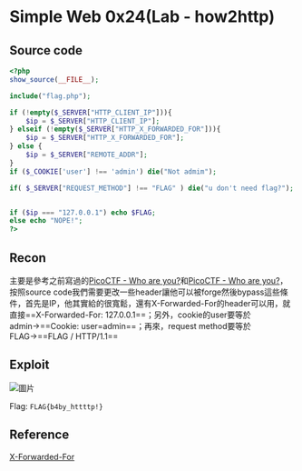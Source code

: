 # Simple Web 0x24(Lab - how2http)
## Source code
```php
<?php
show_source(__FILE__);

include("flag.php");

if (!empty($_SERVER["HTTP_CLIENT_IP"])){
    $ip = $_SERVER["HTTP_CLIENT_IP"];
} elseif (!empty($_SERVER["HTTP_X_FORWARDED_FOR"])){
    $ip = $_SERVER["HTTP_X_FORWARDED_FOR"];
} else {
    $ip = $_SERVER["REMOTE_ADDR"];
}
if ($_COOKIE['user'] !== 'admin') die("Not admim");

if( $_SERVER["REQUEST_METHOD"] !== "FLAG" ) die("u don't need flag?");


if ($ip === "127.0.0.1") echo $FLAG;
else echo "NOPE!";
?>
```
## Recon
主要是參考之前寫過的[PicoCTF - Who are you?](https://hackmd.io/@SBK6401/B135SD0w2)和[PicoCTF - Who are you?](https://hackmd.io/@SBK6401/Syct_Ol0i#Challenge-picobrowser%F0%9F%8D%B0)，按照source code我們需要更改一些header讓他可以被forge然後bypass這些條件，首先是IP，他其實給的很寬鬆，還有X-Forwarded-For的header可以用，就直接==X-Forwarded-For: 127.0.0.1==；另外，cookie的user要等於admin→==Cookie: user=admin==；再來，request method要等於FLAG→==FLAG / HTTP/1.1==
## Exploit
![圖片](https://hackmd.io/_uploads/H14qGKvrp.png)

Flag: `FLAG{b4by_httttp!}`
## Reference
[X-Forwarded-For](https://developer.mozilla.org/en-US/docs/Web/HTTP/Headers/X-Forwarded-For)